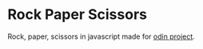 # Rock Paper Scissors

Rock, paper, scissors in javascript made for [odin project](https://www.theodinproject.com/lessons/foundations-rock-paper-scissors).
